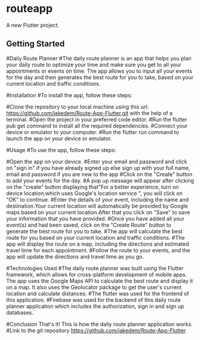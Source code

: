 # routeapp

A new Flutter project.

## Getting Started

#Daily Route Planner
#The daily route planner is an app that helps you plan your daily route to optimize your time and make sure you get to all your appointments or events on time. The app allows you to input all your events for the day and then generates the best route for you to take, based on your current location and traffic conditions.

#Installation
#To install the app, follow these steps:

#Clone the repository to your local machine using this url: https://github.com/jakedem/Route-App-Flutter.git with the help of a terminal.
#Open the project in your preferred code editor.
#Run the flutter pub get command to install all the required dependencies.
#Connect your device or emulator to your computer.
#Run the flutter run command to launch the app on your device or emulator.


#Usage
#To use the app, follow these steps:

#Open the app on your device.
#Enter your email and password and click on "sign in" if you have already signed up else sign up with your full name, email and password if you are new to the app
#Click on the "Create" button to add your events  for the day.
#A pop up message will appear after clicking on the "create" button displaying that"For a better experience, turn on device location,which uses Google's location service ", you will click on "OK" to continue.
#Enter the details of your event, including the name and destination.Your current location will automatically be provided by Google maps based on your current location.After that you click on "Save" to save your information that you have provided.
#Once you have added all your event(s) and had been saved, click on the "Create  Route" button to generate the best route for you to take.
#The app will calculate the best route for you based on your current location and traffic conditions.
#The app will display the route on a map, including the directions and estimated travel time for each appointment.
#Follow the route to your events, and the app will update the directions and travel time as you go.


#Technologies Used
#The  daily route planner was built using the Flutter framework, which allows for cross-platform development of mobile apps. The app uses the Google Maps API to calculate the best route and display it on a map. It also uses the Geolocator package to get the user's current location and calculate distances.
#The flutter was used for the frontend of this application.
#Firebase was used for the backend of this daily route planner application which includes the authorization, sign in and sign up databases.


#Conclusion
That's it! This is how the  daily route planner application works.
#Link to the git repository
https://github.com/jakedem/Route-App-Flutter




